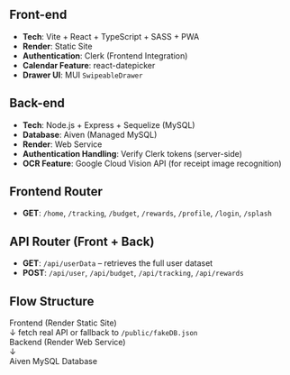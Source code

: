 ## Front-end

- **Tech**: Vite + React + TypeScript + SASS + PWA
- **Render**: Static Site
- **Authentication**: Clerk (Frontend Integration)
- **Calendar Feature**: react-datepicker
- **Drawer UI**: MUI `SwipeableDrawer`

## Back-end

- **Tech**: Node.js + Express + Sequelize (MySQL)
- **Database**: Aiven (Managed MySQL)
- **Render**: Web Service
- **Authentication Handling**: Verify Clerk tokens (server-side)
- **OCR Feature**: Google Cloud Vision API (for receipt image recognition)

## Frontend Router

- **GET**: `/home`, `/tracking`, `/budget`, `/rewards`, `/profile`, `/login`, `/splash`

## API Router (Front + Back)

- **GET**: `/api/userData` – retrieves the full user dataset
- **POST**: `/api/user`, `/api/budget`, `/api/tracking`, `/api/rewards`

## Flow Structure

Frontend (Render Static Site)  
↓ fetch real API or fallback to `/public/fakeDB.json`  
Backend (Render Web Service)  
↓  
Aiven MySQL Database

